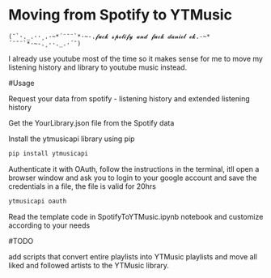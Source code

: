 # Moving from Spotify to YTMusic


```(¯`·._.··¸.-~*´¨¯¨`*·~-.𝓯𝓾𝓬𝓴 𝓼𝓹𝓸𝓽𝓲𝓯𝔂 𝓪𝓷𝓭 𝓯𝓾𝓬𝓴 𝓭𝓪𝓷𝓲𝓮𝓵 𝓮𝓴.-~*´¨¯¨`*·~-.¸··._.·´¯)```

I already use youtube most of the time so it makes sense for me to move my listening history and library to youtube music instead.

#Usage

Request your data from spotify - listening history and extended listening history

Get the YourLibrary.json file from the Spotify data

Install the ytmusicapi library using pip

```bash
pip install ytmusicapi
```
Authenticate it with OAuth, follow the instructions in the terminal, itll open a browser window and ask you to login to your google account and save the credentials in a file, the file is valid for 20hrs
```bash
ytmusicapi oauth
```

Read the template code in SpotifyToYTMusic.ipynb notebook and customize according to your needs

#TODO

add scripts that convert entire playlists into YTMusic playlists and move all liked and followed artists to the YTMusic library.